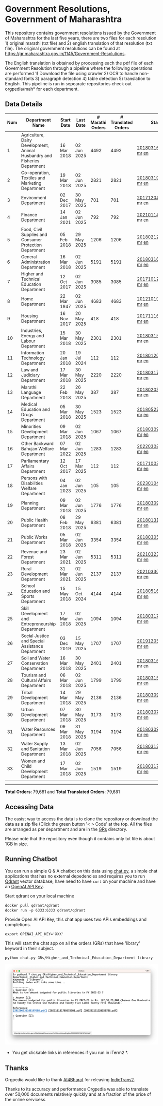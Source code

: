 # Government Resolutions, Government of Maharashtra

This repository contains government resolutions issued by the Government of Maharashtra for the last five years, there are two files for each resolution 1) original marathi (txt file) and 2) english translation of that resolution (txt file). The original government resolutions can be found at https://gr.maharashtra.gov.in/1145/Government-Resolutions.

The English translation is obtained by processing each the pdf file of each Government Resolution through a pipeline where the following operations are performed 1) Download the file using crawler 2) OCR to handle non-standard fonts 3) paragraph detection 4) table  detection 5) translation to English. This pipeline is run in sepearate repositories check out orgpedia/mah* for each department.


## Data Details

| Num | Department Name | Start Date | Last Date | # Marathi Orders | # Translated Orders | Starting Order | Last Order |
| --- | --------------- | ---------- | --------- | ---------------- | ------------------- | -------------- | ---------- |
| 1 | Agriculture, Dairy Development, Animal Husbandry and Fisheries Department | 16 Mar 2018 | 02 Jun 2025 | 4492 | 4492 | [201803161624182101.pdf](https://gr.maharashtra.gov.in/Site/Upload/Government%20Resolutions/English/201803161624182101.pdf) [mr](GRs/Agriculture,_Dairy_Development,_Animal_Husbandry_and_Fisheries_Department/201803161624182101.pdf.mr.txt) [en](GRs/Agriculture,_Dairy_Development,_Animal_Husbandry_and_Fisheries_Department/201803161624182101.pdf.en.txt) | [202506021625480401.pdf](https://gr.maharashtra.gov.in/Site/Upload/Government%20Resolutions/English/202506021625480401.pdf) [mr](GRs/Agriculture,_Dairy_Development,_Animal_Husbandry_and_Fisheries_Department/202506021625480401.pdf.mr.txt) [en](GRs/Agriculture,_Dairy_Development,_Animal_Husbandry_and_Fisheries_Department/202506021625480401.pdf.en.txt) |
| 2 | Co-operation, Textiles and Marketing Department | 19 Mar 2018 | 02 Jun 2025 | 2821 | 2821 | [201803191257576702.pdf](https://gr.maharashtra.gov.in/Site/Upload/Government%20Resolutions/English/201803191257576702.pdf) [mr](GRs/Co-operation,_Textiles_and_Marketing_Department/201803191257576702.pdf.mr.txt) [en](GRs/Co-operation,_Textiles_and_Marketing_Department/201803191257576702.pdf.en.txt) | [202506021659180902.pdf](https://gr.maharashtra.gov.in/Site/Upload/Government%20Resolutions/English/202506021659180902.pdf) [mr](GRs/Co-operation,_Textiles_and_Marketing_Department/202506021659180902.pdf.mr.txt) [en](GRs/Co-operation,_Textiles_and_Marketing_Department/202506021659180902.pdf.en.txt) |
| 3 | Environment Department | 02 Dec 2017 | 30 May 2025 | 701 | 701 | [201712041147216904.pdf](https://gr.maharashtra.gov.in/Site/Upload/Government%20Resolutions/English/201712041147216904.pdf) [mr](GRs/Environment_Department/201712041147216904.pdf.mr.txt) [en](GRs/Environment_Department/201712041147216904.pdf.en.txt) | [202505301209479304.pdf](https://gr.maharashtra.gov.in/Site/Upload/Government%20Resolutions/English/202505301209479304.pdf) [mr](GRs/Environment_Department/202505301209479304.pdf.mr.txt) [en](GRs/Environment_Department/202505301209479304.pdf.en.txt) |
| 4 | Finance Department | 14 Jan 2021 | 02 Jun 2025 | 792 | 792 | [202101141237329905.pdf](https://gr.maharashtra.gov.in/Site/Upload/Government%20Resolutions/English/202101141237329905.pdf) [mr](GRs/Finance_Department/202101141237329905.pdf.mr.txt) [en](GRs/Finance_Department/202101141237329905.pdf.en.txt) | [202506021638384105.pdf](https://gr.maharashtra.gov.in/Site/Upload/Government%20Resolutions/English/202506021638384105.pdf) [mr](GRs/Finance_Department/202506021638384105.pdf.mr.txt) [en](GRs/Finance_Department/202506021638384105.pdf.en.txt) |
| 5 | Food, Civil Supplies and Consumer Protection Department | 05 Feb 2018 | 29 May 2025 | 1206 | 1206 | [201802121244545806.pdf](https://gr.maharashtra.gov.in/Site/Upload/Government%20Resolutions/English/201802121244545806.pdf) [mr](GRs/Food,_Civil_Supplies_and_Consumer_Protection_Department/201802121244545806.pdf.mr.txt) [en](GRs/Food,_Civil_Supplies_and_Consumer_Protection_Department/201802121244545806.pdf.en.txt) | [202505291851210906.pdf](https://gr.maharashtra.gov.in/Site/Upload/Government%20Resolutions/English/202505291851210906.pdf) [mr](GRs/Food,_Civil_Supplies_and_Consumer_Protection_Department/202505291851210906.pdf.mr.txt) [en](GRs/Food,_Civil_Supplies_and_Consumer_Protection_Department/202505291851210906.pdf.en.txt) |
| 6 | General Administration Department | 16 Mar 2018 | 02 Jun 2025 | 5191 | 5191 | [201803161224022707.pdf](https://gr.maharashtra.gov.in/Site/Upload/Government%20Resolutions/English/201803161224022707.pdf) [mr](GRs/General_Administration_Department/201803161224022707.pdf.mr.txt) [en](GRs/General_Administration_Department/201803161224022707.pdf.en.txt) | [202506021755290107.pdf](https://gr.maharashtra.gov.in/Site/Upload/Government%20Resolutions/English/202506021755290107.pdf) [mr](GRs/General_Administration_Department/202506021755290107.pdf.mr.txt) [en](GRs/General_Administration_Department/202506021755290107.pdf.en.txt) |
| 7 | Higher and Technical Education Department | 12 Oct 2017 | 02 Jun 2025 | 3085 | 3085 | [201710121514029708.pdf](https://gr.maharashtra.gov.in/Site/Upload/Government%20Resolutions/English/201710121514029708.pdf) [mr](GRs/Higher_and_Technical_Education_Department/201710121514029708.pdf.mr.txt) [en](GRs/Higher_and_Technical_Education_Department/201710121514029708.pdf.en.txt) | [202506021814378008.pdf](https://gr.maharashtra.gov.in/Site/Upload/Government%20Resolutions/English/202506021814378008.pdf) [mr](GRs/Higher_and_Technical_Education_Department/202506021814378008.pdf.mr.txt) [en](GRs/Higher_and_Technical_Education_Department/202506021814378008.pdf.en.txt) |
| 8 | Home Department | 22 Mar 1947 | 02 Jun 2025 | 4683 | 4683 | [201210191648552129.pdf](https://gr.maharashtra.gov.in/Site/Upload/Government%20Resolutions/English/201210191648552129.pdf) [mr](GRs/Home_Department/201210191648552129.pdf.mr.txt) [en](GRs/Home_Department/201210191648552129.pdf.en.txt) | [202506021810408229.pdf](https://gr.maharashtra.gov.in/Site/Upload/Government%20Resolutions/English/202506021810408229.pdf) [mr](GRs/Home_Department/202506021810408229.pdf.mr.txt) [en](GRs/Home_Department/202506021810408229.pdf.en.txt) |
| 9 | Housing Department | 16 Nov 2017 | 20 May 2025 | 418 | 418 | [201711161447076609.pdf](https://gr.maharashtra.gov.in/Site/Upload/Government%20Resolutions/English/201711161447076609.pdf) [mr](GRs/Housing_Department/201711161447076609.pdf.mr.txt) [en](GRs/Housing_Department/201711161447076609.pdf.en.txt) | [202505201159345309.pdf](https://gr.maharashtra.gov.in/Site/Upload/Government%20Resolutions/English/202505201159345309.pdf) [mr](GRs/Housing_Department/202505201159345309.pdf.mr.txt) [en](GRs/Housing_Department/202505201159345309.pdf.en.txt) |
| 10 | Industries, Energy and Labour Department | 15 Mar 2018 | 30 May 2025 | 2301 | 2301 | [201803151204055010.pdf](https://gr.maharashtra.gov.in/Site/Upload/Government%20Resolutions/English/201803151204055010.pdf) [mr](GRs/Industries,_Energy_and_Labour_Department/201803151204055010.pdf.mr.txt) [en](GRs/Industries,_Energy_and_Labour_Department/201803151204055010.pdf.en.txt) | [202505301747289110.pdf](https://gr.maharashtra.gov.in/Site/Upload/Government%20Resolutions/English/202505301747289110.pdf) [mr](GRs/Industries,_Energy_and_Labour_Department/202505301747289110.pdf.mr.txt) [en](GRs/Industries,_Energy_and_Labour_Department/202505301747289110.pdf.en.txt) |
| 11 | Information Technology Department | 20 Jan 2018 | 19 Jul 2024 | 112 | 112 | [201801201843024511.pdf](https://gr.maharashtra.gov.in/Site/Upload/Government%20Resolutions/English/201801201843024511.pdf) [mr](GRs/Information_Technology_Department/201801201843024511.pdf.mr.txt) [en](GRs/Information_Technology_Department/201801201843024511.pdf.en.txt) | [202407191742379111.pdf](https://gr.maharashtra.gov.in/Site/Upload/Government%20Resolutions/English/202407191742379111.pdf) [mr](GRs/Information_Technology_Department/202407191742379111.pdf.mr.txt) [en](GRs/Information_Technology_Department/202407191742379111.pdf.en.txt) |
| 12 | Law and Judiciary Department | 17 Mar 2018 | 30 May 2025 | 2220 | 2220 | [201803171129290212.pdf](https://gr.maharashtra.gov.in/Site/Upload/Government%20Resolutions/English/201803171129290212.pdf) [mr](GRs/Law_and_Judiciary_Department/201803171129290212.pdf.mr.txt) [en](GRs/Law_and_Judiciary_Department/201803171129290212.pdf.en.txt) | [202505301257403612.pdf](https://gr.maharashtra.gov.in/Site/Upload/Government%20Resolutions/English/202505301257403612.pdf) [mr](GRs/Law_and_Judiciary_Department/202505301257403612.pdf.mr.txt) [en](GRs/Law_and_Judiciary_Department/202505301257403612.pdf.en.txt) |
| 13 | Marathi Language Department | 22 Feb 2018 | 26 May 2025 | 387 | 387 | [201802031549154233.pdf](https://gr.maharashtra.gov.in/Site/Upload/Government%20Resolutions/English/201802031549154233.pdf) [mr](GRs/Marathi_Language_Department/201802031549154233.pdf.mr.txt) [en](GRs/Marathi_Language_Department/201802031549154233.pdf.en.txt) | [202505261312427133.pdf](https://gr.maharashtra.gov.in/Site/Upload/Government%20Resolutions/English/202505261312427133.pdf) [mr](GRs/Marathi_Language_Department/202505261312427133.pdf.mr.txt) [en](GRs/Marathi_Language_Department/202505261312427133.pdf.en.txt) |
| 14 | Medical Education and Drugs Department | 05 Mar 2018 | 30 May 2025 | 1523 | 1523 | [201805221424292513.pdf](https://gr.maharashtra.gov.in/Site/Upload/Government%20Resolutions/English/201805221424292513.pdf) [mr](GRs/Medical_Education_and_Drugs_Department/201805221424292513.pdf.mr.txt) [en](GRs/Medical_Education_and_Drugs_Department/201805221424292513.pdf.en.txt) | [202505301543371913.pdf](https://gr.maharashtra.gov.in/Site/Upload/Government%20Resolutions/English/202505301543371913.pdf) [mr](GRs/Medical_Education_and_Drugs_Department/202505301543371913.pdf.mr.txt) [en](GRs/Medical_Education_and_Drugs_Department/202505301543371913.pdf.en.txt) |
| 15 | Minorities Development Department | 09 Mar 2018 | 02 Jun 2025 | 1067 | 1067 | [201803091218355314.pdf](https://gr.maharashtra.gov.in/Site/Upload/Government%20Resolutions/English/201803091218355314.pdf) [mr](GRs/Minorities_Development_Department/201803091218355314.pdf.mr.txt) [en](GRs/Minorities_Development_Department/201803091218355314.pdf.en.txt) | [202506021846477014.pdf](https://gr.maharashtra.gov.in/Site/Upload/Government%20Resolutions/English/202506021846477014.pdf) [mr](GRs/Minorities_Development_Department/202506021846477014.pdf.mr.txt) [en](GRs/Minorities_Development_Department/202506021846477014.pdf.en.txt) |
| 16 | Other Backward Bahujan Welfare Department | 07 Mar 2022 | 02 Jun 2025 | 1283 | 1283 | [202203081752439334.pdf](https://gr.maharashtra.gov.in/Site/Upload/Government%20Resolutions/English/202203081752439334.pdf) [mr](GRs/Other_Backward_Bahujan_Welfare_Department/202203081752439334.pdf.mr.txt) [en](GRs/Other_Backward_Bahujan_Welfare_Department/202203081752439334.pdf.en.txt) | [202506021702179334.pdf](https://gr.maharashtra.gov.in/Site/Upload/Government%20Resolutions/English/202506021702179334.pdf) [mr](GRs/Other_Backward_Bahujan_Welfare_Department/202506021702179334.pdf.mr.txt) [en](GRs/Other_Backward_Bahujan_Welfare_Department/202506021702179334.pdf.en.txt) |
| 17 | Parliamentary Affairs Department | 12 Oct 2017 | 17 Mar 2025 | 112 | 112 | [201710031642378615.pdf](https://gr.maharashtra.gov.in/Site/Upload/Government%20Resolutions/English/201710031642378615.pdf) [mr](GRs/Parliamentary_Affairs_Department/201710031642378615.pdf.mr.txt) [en](GRs/Parliamentary_Affairs_Department/201710031642378615.pdf.en.txt) | [202503171104518215.pdf](https://gr.maharashtra.gov.in/Site/Upload/Government%20Resolutions/English/202503171104518215.pdf) [mr](GRs/Parliamentary_Affairs_Department/202503171104518215.pdf.mr.txt) [en](GRs/Parliamentary_Affairs_Department/202503171104518215.pdf.en.txt) |
| 18 | Persons with Disabilities Welfare Department | 04 Jan 2023 | 02 Jun 2025 | 105 | 105 | [202301041906309635.pdf](https://gr.maharashtra.gov.in/Site/Upload/Government%20Resolutions/English/202301041906309635.pdf) [mr](GRs/Persons_with_Disabilities_Welfare_Department/202301041906309635.pdf.mr.txt) [en](GRs/Persons_with_Disabilities_Welfare_Department/202301041906309635.pdf.en.txt) | [202506021518080235.pdf](https://gr.maharashtra.gov.in/Site/Upload/Government%20Resolutions/English/202506021518080235.pdf) [mr](GRs/Persons_with_Disabilities_Welfare_Department/202506021518080235.pdf.mr.txt) [en](GRs/Persons_with_Disabilities_Welfare_Department/202506021518080235.pdf.en.txt) |
| 19 | Planning Department | 09 Mar 2018 | 02 Jun 2025 | 1776 | 1776 | [201803091441032716.pdf](https://gr.maharashtra.gov.in/Site/Upload/Government%20Resolutions/English/201803091441032716.pdf) [mr](GRs/Planning_Department/201803091441032716.pdf.mr.txt) [en](GRs/Planning_Department/201803091441032716.pdf.en.txt) | [202506021825182516.pdf](https://gr.maharashtra.gov.in/Site/Upload/Government%20Resolutions/English/202506021825182516.pdf) [mr](GRs/Planning_Department/202506021825182516.pdf.mr.txt) [en](GRs/Planning_Department/202506021825182516.pdf.en.txt) |
| 20 | Public Health Department | 08 Feb 2018 | 29 May 2025 | 6381 | 6381 | [201801311722275417.pdf](https://gr.maharashtra.gov.in/Site/Upload/Government%20Resolutions/English/201801311722275417.pdf) [mr](GRs/Public_Health_Department/201801311722275417.pdf.mr.txt) [en](GRs/Public_Health_Department/201801311722275417.pdf.en.txt) | [202505291718541617.pdf](https://gr.maharashtra.gov.in/Site/Upload/Government%20Resolutions/English/202505291718541617.pdf) [mr](GRs/Public_Health_Department/202505291718541617.pdf.mr.txt) [en](GRs/Public_Health_Department/202505291718541617.pdf.en.txt) |
| 21 | Public Works Department | 05 Mar 2018 | 02 Jun 2025 | 3354 | 3354 | [201803051515468118.pdf](https://gr.maharashtra.gov.in/Site/Upload/Government%20Resolutions/English/201803051515468118.pdf) [mr](GRs/Public_Works_Department/201803051515468118.pdf.mr.txt) [en](GRs/Public_Works_Department/201803051515468118.pdf.en.txt) | [202506021822301418.pdf](https://gr.maharashtra.gov.in/Site/Upload/Government%20Resolutions/English/202506021822301418.pdf) [mr](GRs/Public_Works_Department/202506021822301418.pdf.mr.txt) [en](GRs/Public_Works_Department/202506021822301418.pdf.en.txt) |
| 22 | Revenue and Forest Department | 23 Mar 2021 | 02 Jun 2025 | 5311 | 5311 | [202103231328393119.pdf](https://gr.maharashtra.gov.in/Site/Upload/Government%20Resolutions/English/202103231328393119.pdf) [mr](GRs/Revenue_and_Forest_Department/202103231328393119.pdf.mr.txt) [en](GRs/Revenue_and_Forest_Department/202103231328393119.pdf.en.txt) | [202506021735508719.pdf](https://gr.maharashtra.gov.in/Site/Upload/Government%20Resolutions/English/202506021735508719.pdf) [mr](GRs/Revenue_and_Forest_Department/202506021735508719.pdf.mr.txt) [en](GRs/Revenue_and_Forest_Department/202506021735508719.pdf.en.txt) |
| 23 | Rural Development Department | 31 Mar 2021 | 02 Jun 2025 | 2137 | 2137 | [202103301021181120.pdf](https://gr.maharashtra.gov.in/Site/Upload/Government%20Resolutions/English/202103301021181120.pdf) [mr](GRs/Rural_Development_Department/202103301021181120.pdf.mr.txt) [en](GRs/Rural_Development_Department/202103301021181120.pdf.en.txt) | [202506021536064920.pdf](https://gr.maharashtra.gov.in/Site/Upload/Government%20Resolutions/English/202506021536064920.pdf) [mr](GRs/Rural_Development_Department/202506021536064920.pdf.mr.txt) [en](GRs/Rural_Development_Department/202506021536064920.pdf.en.txt) |
| 24 | School Education and Sports Department | 15 May 2018 | 15 Oct 2024 | 4144 | 4144 | [201805161114241221.pdf](https://gr.maharashtra.gov.in/Site/Upload/Government%20Resolutions/English/201805161114241221.pdf) [mr](GRs/School_Education_and_Sports_Department/201805161114241221.pdf.mr.txt) [en](GRs/School_Education_and_Sports_Department/201805161114241221.pdf.en.txt) | [202410152127537021.pdf](https://gr.maharashtra.gov.in/Site/Upload/Government%20Resolutions/English/202410152127537021.pdf) [mr](GRs/School_Education_and_Sports_Department/202410152127537021.pdf.mr.txt) [en](GRs/School_Education_and_Sports_Department/202410152127537021.pdf.en.txt) |
| 25 | Skill Development and Entrepreneurship Department | 17 Mar 2018 | 02 Jun 2025 | 1094 | 1094 | [201803171322099003.pdf](https://gr.maharashtra.gov.in/Site/Upload/Government%20Resolutions/English/201803171322099003.pdf) [mr](GRs/Skill_Development_and_Entrepreneurship_Department/201803171322099003.pdf.mr.txt) [en](GRs/Skill_Development_and_Entrepreneurship_Department/201803171322099003.pdf.en.txt) | [202506021651380903.pdf](https://gr.maharashtra.gov.in/Site/Upload/Government%20Resolutions/English/202506021651380903.pdf) [mr](GRs/Skill_Development_and_Entrepreneurship_Department/202506021651380903.pdf.mr.txt) [en](GRs/Skill_Development_and_Entrepreneurship_Department/202506021651380903.pdf.en.txt) |
| 26 | Social Justice and Special Assistance Department | 03 Dec 2019 | 15 May 2025 | 1707 | 1707 | [201912051107011622.pdf](https://gr.maharashtra.gov.in/Site/Upload/Government%20Resolutions/English/201912051107011622.pdf) [mr](GRs/Social_Justice_and_Special_Assistance_Department/201912051107011622.pdf.mr.txt) [en](GRs/Social_Justice_and_Special_Assistance_Department/201912051107011622.pdf.en.txt) | [202505151500139022.pdf](https://gr.maharashtra.gov.in/Site/Upload/Government%20Resolutions/English/202505151500139022.pdf) [mr](GRs/Social_Justice_and_Special_Assistance_Department/202505151500139022.pdf.mr.txt) [en](GRs/Social_Justice_and_Special_Assistance_Department/202505151500139022.pdf.en.txt) |
| 27 | Soil and Water Conservation Department | 16 Mar 2018 | 30 May 2025 | 2401 | 2401 | [201803161247582426.pdf](https://gr.maharashtra.gov.in/Site/Upload/Government%20Resolutions/English/201803161247582426.pdf) [mr](GRs/Soil_and_Water_Conservation_Department/201803161247582426.pdf.mr.txt) [en](GRs/Soil_and_Water_Conservation_Department/201803161247582426.pdf.en.txt) | [202506021736566026.pdf](https://gr.maharashtra.gov.in/Site/Upload/Government%20Resolutions/English/202506021736566026.pdf) [mr](GRs/Soil_and_Water_Conservation_Department/202506021736566026.pdf.mr.txt) [en](GRs/Soil_and_Water_Conservation_Department/202506021736566026.pdf.en.txt) |
| 28 | Tourism and Cultural Affairs Department | 06 Mar 2018 | 02 Jun 2025 | 1799 | 1799 | [201803151055091823.pdf](https://gr.maharashtra.gov.in/Site/Upload/Government%20Resolutions/English/201803151055091823.pdf) [mr](GRs/Tourism_and_Cultural_Affairs_Department/201803151055091823.pdf.mr.txt) [en](GRs/Tourism_and_Cultural_Affairs_Department/201803151055091823.pdf.en.txt) | [202506021829485723.pdf](https://gr.maharashtra.gov.in/Site/Upload/Government%20Resolutions/English/202506021829485723.pdf) [mr](GRs/Tourism_and_Cultural_Affairs_Department/202506021829485723.pdf.mr.txt) [en](GRs/Tourism_and_Cultural_Affairs_Department/202506021829485723.pdf.en.txt) |
| 29 | Tribal Development Department | 14 Mar 2018 | 29 May 2025 | 2136 | 2136 | [201803091105184924.pdf](https://gr.maharashtra.gov.in/Site/Upload/Government%20Resolutions/English/201803091105184924.pdf) [mr](GRs/Tribal_Development_Department/201803091105184924.pdf.mr.txt) [en](GRs/Tribal_Development_Department/201803091105184924.pdf.en.txt) | [202505291510366424.pdf](https://gr.maharashtra.gov.in/Site/Upload/Government%20Resolutions/English/202505291510366424.pdf) [mr](GRs/Tribal_Development_Department/202505291510366424.pdf.mr.txt) [en](GRs/Tribal_Development_Department/202505291510366424.pdf.en.txt) |
| 30 | Urban Development Department | 07 Mar 2018 | 30 May 2025 | 3173 | 3173 | [201803071203178325.pdf](https://gr.maharashtra.gov.in/Site/Upload/Government%20Resolutions/English/201803071203178325.pdf) [mr](GRs/Urban_Development_Department/201803071203178325.pdf.mr.txt) [en](GRs/Urban_Development_Department/201803071203178325.pdf.en.txt) | [202505301907527225.pdf](https://gr.maharashtra.gov.in/Site/Upload/Government%20Resolutions/English/202505301907527225.pdf) [mr](GRs/Urban_Development_Department/202505301907527225.pdf.mr.txt) [en](GRs/Urban_Development_Department/202505301907527225.pdf.en.txt) |
| 31 | Water Resources Department | 09 Mar 2018 | 31 May 2025 | 3194 | 3194 | [201803091034435527.pdf](https://gr.maharashtra.gov.in/Site/Upload/Government%20Resolutions/English/201803091034435527.pdf) [mr](GRs/Water_Resources_Department/201803091034435527.pdf.mr.txt) [en](GRs/Water_Resources_Department/201803091034435527.pdf.en.txt) | [202505310341192827.pdf](https://gr.maharashtra.gov.in/Site/Upload/Government%20Resolutions/English/202505310341192827.pdf) [mr](GRs/Water_Resources_Department/202505310341192827.pdf.mr.txt) [en](GRs/Water_Resources_Department/202505310341192827.pdf.en.txt) |
| 32 | Water Supply and Sanitation Department | 13 Mar 2018 | 02 Jun 2025 | 7056 | 7056 | [201803121414108428.pdf](https://gr.maharashtra.gov.in/Site/Upload/Government%20Resolutions/English/201803121414108428.pdf) [mr](GRs/Water_Supply_and_Sanitation_Department/201803121414108428.pdf.mr.txt) [en](GRs/Water_Supply_and_Sanitation_Department/201803121414108428.pdf.en.txt) | [202506021403076028.pdf](https://gr.maharashtra.gov.in/Site/Upload/Government%20Resolutions/English/202506021403076028.pdf) [mr](GRs/Water_Supply_and_Sanitation_Department/202506021403076028.pdf.mr.txt) [en](GRs/Water_Supply_and_Sanitation_Department/202506021403076028.pdf.en.txt) |
| 33 | Women and Child Development Department | 17 Mar 2018 | 02 Jun 2025 | 1519 | 1519 | [201803171539444330.pdf](https://gr.maharashtra.gov.in/Site/Upload/Government%20Resolutions/English/201803171539444330.pdf) [mr](GRs/Women_and_Child_Development_Department/201803171539444330.pdf.mr.txt) [en](GRs/Women_and_Child_Development_Department/201803171539444330.pdf.en.txt) | [202506021817574530.pdf](https://gr.maharashtra.gov.in/Site/Upload/Government%20Resolutions/English/202506021817574530.pdf) [mr](GRs/Women_and_Child_Development_Department/202506021817574530.pdf.mr.txt) [en](GRs/Women_and_Child_Development_Department/202506021817574530.pdf.en.txt) |
----------------------------------------------------------------------------------------------------

**Total Orders**: 79,681 and **Total Translated Orders**: 79,681
## Accessing Data

The easist way to access the data is to clone the repository or download the data as a zip file (Click the green button '< > Code' at the top. All the files are arranged as per department and are in the [GRs](GRs) directory.

Please note that the repository even though it contains only txt file is about 1GB in size.

## Running Chatbot

You can run a simple Q & A chatbot on this data using [chat.py](chat.py), a simple chat applications that has no external depedencies and requires you to run [Qdrant](https://qdrant.tech/) vector database, have need to have `curl` on your machine and have an [OpenAI API Key](https://help.openai.com/en/articles/4936850-where-do-i-find-my-secret-api-key).

Start qdrant on your local machine
```shell
docker pull qdrant/qdrant
docker run -p 6333:6333 qdrant/qdrant
```

Provide Open AI API Key, this chat app uses two APIs embeddings and completions.
```shell
export OPENAI_API_KEY='XXX'
```

This will start the chat app on all the orders (GRs) that have 'library' keyword in their subject.

```shell
python chat.py GRs/Higher_and_Technical_Education_Department library
```

![screenshot of running chat.py](screenshot.png)

* You get clickable links in references if you run in iTerm2 *.

## Thanks

Orgpedia would like to thank [AI4Bharat](https://ai4bharat.iitm.ac.in/) for releasing [IndicTrans2](https://github.com/AI4Bharat/IndicTrans2).

Thanks to its accuracy and performance Orgpedia was able to translate over 50,000 documents relatively quickly and at a fraction of the price of the online servicess.

